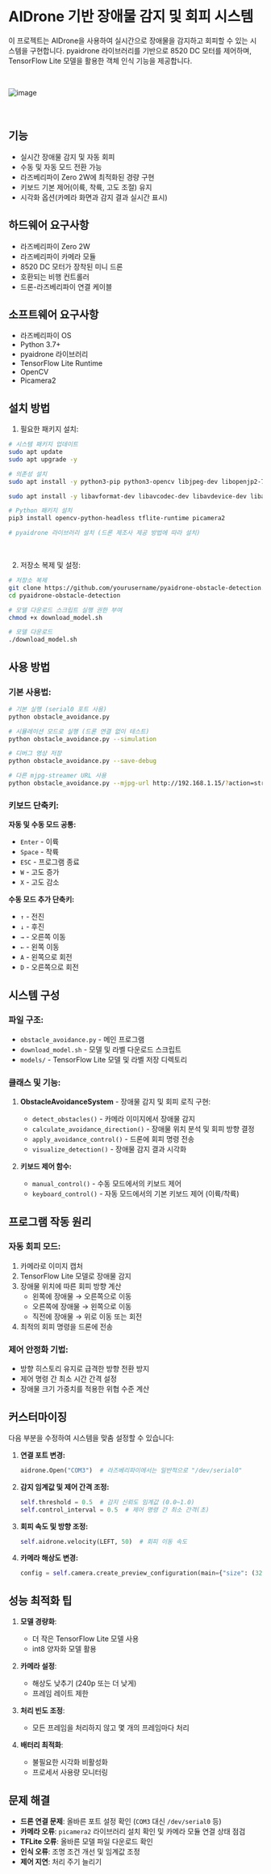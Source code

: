 # AIDrone 기반 장애물 감지 및 회피 시스템

이 프로젝트는 AIDrone을 사용하여 실시간으로 장애물을 감지하고 회피할 수 있는 시스템을 구현합니다. pyaidrone 라이브러리를 기반으로 8520 DC 모터를 제어하며, TensorFlow Lite 모델을 활용한 객체 인식 기능을 제공합니다.

<br/>

![image](https://github.com/user-attachments/assets/fb2f75d8-7112-4cfb-8b52-7265b01c3533)

<br/>

## 기능

- 실시간 장애물 감지 및 자동 회피
- 수동 및 자동 모드 전환 가능
- 라즈베리파이 Zero 2W에 최적화된 경량 구현
- 키보드 기본 제어(이륙, 착륙, 고도 조절) 유지
- 시각화 옵션(카메라 화면과 감지 결과 실시간 표시)

## 하드웨어 요구사항

- 라즈베리파이 Zero 2W
- 라즈베리파이 카메라 모듈
- 8520 DC 모터가 장착된 미니 드론
- 호환되는 비행 컨트롤러
- 드론-라즈베리파이 연결 케이블

## 소프트웨어 요구사항

- 라즈베리파이 OS
- Python 3.7+
- pyaidrone 라이브러리
- TensorFlow Lite Runtime
- OpenCV
- Picamera2

## 설치 방법

1. 필요한 패키지 설치:

```bash
# 시스템 패키지 업데이트
sudo apt update
sudo apt upgrade -y

# 의존성 설치
sudo apt install -y python3-pip python3-opencv libjpeg-dev libopenjp2-7-dev

sudo apt install -y libavformat-dev libavcodec-dev libavdevice-dev libavutil-dev libavfilter-dev libswscale-dev libswresample-dev

# Python 패키지 설치
pip3 install opencv-python-headless tflite-runtime picamera2

# pyaidrone 라이브러리 설치 (드론 제조사 제공 방법에 따라 설치)
```
<br/>

2. 저장소 복제 및 설정:

```bash
# 저장소 복제
git clone https://github.com/yourusername/pyaidrone-obstacle-detection.git
cd pyaidrone-obstacle-detection

# 모델 다운로드 스크립트 실행 권한 부여
chmod +x download_model.sh

# 모델 다운로드
./download_model.sh
```

## 사용 방법

### 기본 사용법:

```bash
# 기본 실행 (serial0 포트 사용)
python obstacle_avoidance.py

# 시뮬레이션 모드로 실행 (드론 연결 없이 테스트)
python obstacle_avoidance.py --simulation

# 디버그 영상 저장
python obstacle_avoidance.py --save-debug

# 다른 mjpg-streamer URL 사용
python obstacle_avoidance.py --mjpg-url http://192.168.1.15/?action=stream
```

### 키보드 단축키:

**자동 및 수동 모드 공통:**
- `Enter` - 이륙
- `Space` - 착륙
- `ESC` - 프로그램 종료
- `W` - 고도 증가
- `X` - 고도 감소

**수동 모드 추가 단축키:**
- `↑` - 전진
- `↓` - 후진
- `→` - 오른쪽 이동
- `←` - 왼쪽 이동
- `A` - 왼쪽으로 회전
- `D` - 오른쪽으로 회전

## 시스템 구성

### 파일 구조:

- `obstacle_avoidance.py` - 메인 프로그램
- `download_model.sh` - 모델 및 라벨 다운로드 스크립트
- `models/` - TensorFlow Lite 모델 및 라벨 저장 디렉토리

### 클래스 및 기능:

1. **ObstacleAvoidanceSystem** - 장애물 감지 및 회피 로직 구현:
   - `detect_obstacles()` - 카메라 이미지에서 장애물 감지
   - `calculate_avoidance_direction()` - 장애물 위치 분석 및 회피 방향 결정
   - `apply_avoidance_control()` - 드론에 회피 명령 전송
   - `visualize_detection()` - 장애물 감지 결과 시각화

2. **키보드 제어 함수:**
   - `manual_control()` - 수동 모드에서의 키보드 제어
   - `keyboard_control()` - 자동 모드에서의 기본 키보드 제어 (이륙/착륙)

## 프로그램 작동 원리

### 자동 회피 모드:

1. 카메라로 이미지 캡처
2. TensorFlow Lite 모델로 장애물 감지
3. 장애물 위치에 따른 회피 방향 계산
   - 왼쪽에 장애물 → 오른쪽으로 이동
   - 오른쪽에 장애물 → 왼쪽으로 이동
   - 직전에 장애물 → 위로 이동 또는 회전
4. 최적의 회피 명령을 드론에 전송

### 제어 안정화 기법:

- 방향 히스토리 유지로 급격한 방향 전환 방지
- 제어 명령 간 최소 시간 간격 설정
- 장애물 크기 가중치를 적용한 위협 수준 계산

## 커스터마이징

다음 부분을 수정하여 시스템을 맞춤 설정할 수 있습니다:

1. **연결 포트 변경:**
   ```python
   aidrone.Open("COM3")  # 라즈베리파이에서는 일반적으로 "/dev/serial0"
   ```

2. **감지 임계값 및 제어 간격 조정:**
   ```python
   self.threshold = 0.5  # 감지 신뢰도 임계값 (0.0~1.0)
   self.control_interval = 0.5  # 제어 명령 간 최소 간격(초)
   ```

3. **회피 속도 및 방향 조정:**
   ```python
   self.aidrone.velocity(LEFT, 50)  # 회피 이동 속도
   ```

4. **카메라 해상도 변경:**
   ```python
   config = self.camera.create_preview_configuration(main={"size": (320, 240)})
   ```

## 성능 최적화 팁

1. **모델 경량화**:
   - 더 작은 TensorFlow Lite 모델 사용
   - int8 양자화 모델 활용

2. **카메라 설정**:
   - 해상도 낮추기 (240p 또는 더 낮게)
   - 프레임 레이트 제한

3. **처리 빈도 조정**:
   - 모든 프레임을 처리하지 않고 몇 개의 프레임마다 처리

4. **배터리 최적화**:
   - 불필요한 시각화 비활성화
   - 프로세서 사용량 모니터링

## 문제 해결

- **드론 연결 문제**: 올바른 포트 설정 확인 (`COM3` 대신 `/dev/serial0` 등)
- **카메라 오류**: `picamera2` 라이브러리 설치 확인 및 카메라 모듈 연결 상태 점검
- **TFLite 오류**: 올바른 모델 파일 다운로드 확인
- **인식 오류**: 조명 조건 개선 및 임계값 조정
- **제어 지연**: 처리 주기 늘리기

